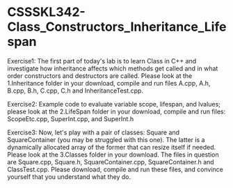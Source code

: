 # CSSSKL342-Class_Constructors_Inheritance_Lifespan
Exercise1:
The first part of today's lab is to learn Class in C++ and investigate how inheritance affects which methods get called and in what order constructors and destructors are called.
Please look at the 1.Inheritance folder in your download, compile and run files A.cpp, A.h, B.cpp, B.h, C.cpp, C.h and InheritanceTest.cpp.

Exercise2:
Example code to evaluate variable scope, lifespan, and lvalues; please look at the 2.LifeSpan folder in your download, compile and run files: ScopeEtc.cpp, SuperInt.cpp, and SuperInt.h

Exercise3:
Now, let's play with a pair of classes: Square and SquareContainer (you may be struggled with this one).
The latter is a dynamically allocated array of the former that can resize itself if needed.
Please look at the 3.Classes folder in your download.
The files in question are Square.cpp, Square.h, SquareContainer.cpp, SquareContainer.h and ClassTest.cpp.
Please download, compile and run these files, and convince yourself that you understand what they do.
